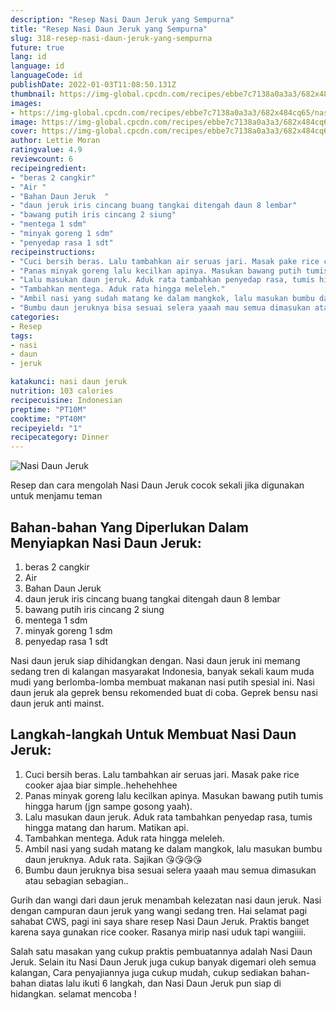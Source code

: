 ```yaml
---
description: "Resep Nasi Daun Jeruk yang Sempurna"
title: "Resep Nasi Daun Jeruk yang Sempurna"
slug: 318-resep-nasi-daun-jeruk-yang-sempurna
future: true
lang: id
language: id
languageCode: id
publishDate: 2022-01-03T11:08:50.131Z 
thumbnail: https://img-global.cpcdn.com/recipes/ebbe7c7138a0a3a3/682x484cq65/nasi-daun-jeruk-foto-resep-utama.png
images:
- https://img-global.cpcdn.com/recipes/ebbe7c7138a0a3a3/682x484cq65/nasi-daun-jeruk-foto-resep-utama.png
image: https://img-global.cpcdn.com/recipes/ebbe7c7138a0a3a3/682x484cq65/nasi-daun-jeruk-foto-resep-utama.png
cover: https://img-global.cpcdn.com/recipes/ebbe7c7138a0a3a3/682x484cq65/nasi-daun-jeruk-foto-resep-utama.png
author: Lettie Moran
ratingvalue: 4.9
reviewcount: 6
recipeingredient:
- "beras 2 cangkir"
- "Air "
- "Bahan Daun Jeruk  "
- "daun jeruk iris cincang buang tangkai ditengah daun 8 lembar"
- "bawang putih iris cincang 2 siung"
- "mentega 1 sdm"
- "minyak goreng 1 sdm"
- "penyedap rasa 1 sdt"
recipeinstructions:
- "Cuci bersih beras. Lalu tambahkan air seruas jari. Masak pake rice cooker ajaa biar simple..hehehehhee"
- "Panas minyak goreng lalu kecilkan apinya. Masukan bawang putih tumis hingga harum (jgn sampe gosong yaah)."
- "Lalu masukan daun jeruk. Aduk rata tambahkan penyedap rasa, tumis hingga matang dan harum. Matikan api."
- "Tambahkan mentega. Aduk rata hingga meleleh."
- "Ambil nasi yang sudah matang ke dalam mangkok, lalu masukan bumbu daun jeruknya. Aduk rata. Sajikan 😘😘😘😘"
- "Bumbu daun jeruknya bisa sesuai selera yaaah mau semua dimasukan atau sebagian sebagian.."
categories:
- Resep
tags:
- nasi
- daun
- jeruk

katakunci: nasi daun jeruk 
nutrition: 103 calories
recipecuisine: Indonesian
preptime: "PT10M"
cooktime: "PT40M"
recipeyield: "1"
recipecategory: Dinner
---
```



![Nasi Daun Jeruk](https://img-global.cpcdn.com/recipes/ebbe7c7138a0a3a3/682x484cq65/nasi-daun-jeruk-foto-resep-utama.png)

Resep dan cara mengolah  Nasi Daun Jeruk cocok sekali jika digunakan untuk menjamu teman

<!--inarticleads1-->

## Bahan-bahan Yang Diperlukan Dalam Menyiapkan Nasi Daun Jeruk:

1. beras 2 cangkir
1. Air 
1. Bahan Daun Jeruk  
1. daun jeruk iris cincang buang tangkai ditengah daun 8 lembar
1. bawang putih iris cincang 2 siung
1. mentega 1 sdm
1. minyak goreng 1 sdm
1. penyedap rasa 1 sdt

Nasi daun jeruk siap dihidangkan dengan. Nasi daun jeruk ini memang sedang tren di kalangan masyarakat Indonesia, banyak sekali kaum muda mudi yang berlomba-lomba membuat makanan nasi putih spesial ini. Nasi daun jeruk ala geprek bensu rekomended buat di coba. Geprek bensu nasi daun jeruk anti mainst. 

<!--inarticleads2-->

## Langkah-langkah Untuk Membuat Nasi Daun Jeruk:

1. Cuci bersih beras. Lalu tambahkan air seruas jari. Masak pake rice cooker ajaa biar simple..hehehehhee
1. Panas minyak goreng lalu kecilkan apinya. Masukan bawang putih tumis hingga harum (jgn sampe gosong yaah).
1. Lalu masukan daun jeruk. Aduk rata tambahkan penyedap rasa, tumis hingga matang dan harum. Matikan api.
1. Tambahkan mentega. Aduk rata hingga meleleh.
1. Ambil nasi yang sudah matang ke dalam mangkok, lalu masukan bumbu daun jeruknya. Aduk rata. Sajikan 😘😘😘😘
1. Bumbu daun jeruknya bisa sesuai selera yaaah mau semua dimasukan atau sebagian sebagian..


Gurih dan wangi dari daun jeruk menambah kelezatan nasi daun jeruk. Nasi dengan campuran daun jeruk yang wangi sedang tren. Hai selamat pagi sahabat CWS, pagi ini saya share resep Nasi Daun Jeruk. Praktis banget karena saya gunakan rice cooker. Rasanya mirip nasi uduk tapi wangiiii. 

Salah satu masakan yang cukup praktis pembuatannya adalah  Nasi Daun Jeruk. Selain itu  Nasi Daun Jeruk  juga cukup banyak digemari oleh semua kalangan, Cara penyajiannya juga cukup mudah, cukup sediakan bahan-bahan diatas lalu ikuti 6 langkah, dan  Nasi Daun Jeruk  pun siap di hidangkan. selamat mencoba !

